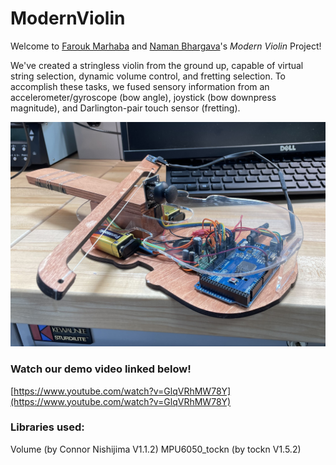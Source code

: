 # ModernViolin

Welcome to [Farouk Marhaba](https://www.linkedin.com/in/faroukmarhaba/) and [Naman Bhargava](https://www.linkedin.com/in/naman-bhargava/)'s *Modern Violin* Project!

We've created a stringless violin from the ground up, capable of virtual string selection, dynamic volume control, and fretting selection. To accomplish these tasks, we fused sensory information from an accelerometer/gyroscope (bow angle), joystick (bow downpress magnitude), and Darlington-pair touch sensor (fretting).

![Our Stringless Violin](/images/violin.jpg)

### Watch our demo video linked below!

[https://www.youtube.com/watch?v=GlqVRhMW78Y](https://www.youtube.com/watch?v=GlqVRhMW78Y)

### Libraries used:
Volume (by Connor Nishijima V1.1.2)
MPU6050_tockn (by tockn V1.5.2)